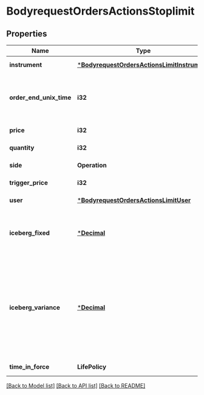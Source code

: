 # BodyrequestOrdersActionsStoplimit

## Properties
Name | Type | Description | Notes
------------ | ------------- | ------------- | -------------
**instrument** | [***BodyrequestOrdersActionsLimitInstrument**](bodyrequest_OrdersActionsLimit_Instrument.md) |  | [default to null]
**order_end_unix_time** | **i32** | Время (UTC) завершения сделки в формате Unix Time seconds | [default to null]
**price** | **i32** | Цена | [default to null]
**quantity** | **i32** | Количество | [default to null]
**side** | **Operation** |  | [default to null]
**trigger_price** | **i32** | Стоп-цена | [default to null]
**user** | [***BodyrequestOrdersActionsLimitUser**](bodyrequest_OrdersActionsLimit_User.md) |  | [default to null]
**iceberg_fixed** | [***Decimal**](BigDecimal.md) | Видимая постоянная часть айсберг-заявки в лотах | [default to null]
**iceberg_variance** | [***Decimal**](BigDecimal.md) | Амплитуда отклонения (в % от icebergFixed) случайной надбавки к видимой части айсберг-заявки. Только срочный рынок | [default to null]
**time_in_force** | **LifePolicy** |  | [default to null]

[[Back to Model list]](../README.md#documentation-for-models) [[Back to API list]](../README.md#documentation-for-api-endpoints) [[Back to README]](../README.md)

